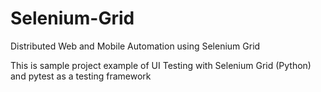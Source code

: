 # Selenium-Grid
Distributed Web and Mobile Automation using Selenium Grid

This is sample project example of UI Testing with Selenium Grid (Python) and pytest as a testing framework
